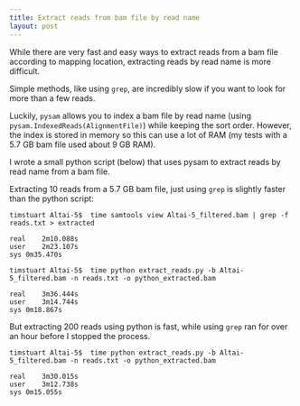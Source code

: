 ```yaml
---
title: Extract reads from bam file by read name
layout: post
---
```


While there are very fast and easy ways to extract reads from a bam file according to mapping location, extracting reads by read name is more difficult.

Simple methods, like using `grep`, are incredibly slow if you want to look for more than a few reads.

Luckily, `pysam` allows you to index a bam file by read name (using `pysam.IndexedReads(AlignmentFile)`) while keeping the sort order. However, the index is stored in memory so this can use a lot of RAM (my tests with a 5.7 GB bam file used about 9 GB RAM).

I wrote a small python script (below) that uses pysam to extract reads by read name from a bam file.

Extracting 10 reads from a 5.7 GB bam file, just using `grep` is slightly faster than the python script:

```shell
timstuart Altai-5$  time samtools view Altai-5_filtered.bam | grep -f reads.txt > extracted

real    2m10.088s
user    2m23.107s
sys 0m35.470s

timstuart Altai-5$  time python extract_reads.py -b Altai-5_filtered.bam -n reads.txt -o python_extracted.bam

real    3m36.444s
user    3m14.744s
sys 0m18.867s

```

But extracting 200 reads using python is fast, while using `grep` ran for over an hour before I stopped the process.

```shell
timstuart Altai-5$  time python extract_reads.py -b Altai-5_filtered.bam -n reads.txt -o python_extracted.bam

real    3m30.015s
user    3m12.738s
sys 0m15.055s
```


<script src="https://gist.github.com/timoast/2264a79f93b3f1cb3aac.js"></script>
